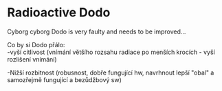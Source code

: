 # Radioactive Dodo
 Cyborg cyborg Dodo is very faulty and needs to be improved...
 
 Co by si Dodo přálo:  
 -vyší citlivost (vnímání většího rozsahu radiace po menších krocích - vyší rozlišení vnímání)
 
 -Nižší rozbitnost (robusnost, dobře fungující hw, navrhnout lepší "obal" a samozřejmě fungující a bezůdžbový sw)
                       
